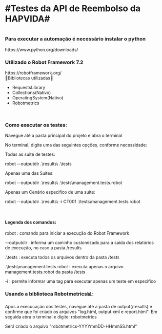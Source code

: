 <h1>#Testes da API de Reembolso da HAPVIDA#<h1>

<h3>Para executar a automação é necessário instalar o python</h3>
https://www.python.org/downloads/<br>

<h3>Utilizado o Robot Framework 7.2</h3>
https://robotframework.org/<br>
    🤖Bibliotecas utilizadas🤖<br>
<ul>
  <li>RequestsLibrary</li>
  <li>Collections(Nativo)</li>
  <li>OperatingSystem(Nativo)</li>
  <li>Robotmetrics</li>
</ul>
<br>
<h3>Como executar os testes:</h3>
<p>Navegue até a pasta principal do projeto e abra o terminal</p>
<p>No terminal, digite uma das seguintes opções, conforme necessidade:</p>
<h7>Todas as suite de testes:</h7>
<p>robot --outputdir .\results\ .\tests</p>
<h7>Apenas uma das Suites:</h7>
<p>robot --outputdir .\results\ .\tests\management.tests.robot</p>
<h7>Apenas um Cenário especifico de uma suite:</h7>
<p>robot --outputdir .\results\ -i CT001 .\tests\management.tests.robot</p>
<br>
<h4>Legenda dos comandos:</h4>
<p>robot : comando para iniciar a execução do Robot Framework</p>
<p>--outputdir : informa um caminho customizado para a saída dos relatórios de execução, no caso a pasta /results</p>
<p>.\tests : executa todos os arquivos dentro da pasta /tests</p>
<p>.\tests\management.tests.robot : executa apenas o arquivo management.tests.robot da pasta /tests</p>
<p>-i : permite informar uma tag para executar apenas um teste em especifico</p>
<h3>Usando a biblioteca Robotmetrics📊:</h3>
<p>Após a execucação dos testes, navegue até a pasta de output(/results) e confirme que foi criado os arquivos "log.html, output.xml e report.html". Em seguida abra o terminal e digite: robotmetrics</p>
<p>Será criado o arquivo "robotmetrics-YYYYmmDD-HHmmSS.html"</p>
